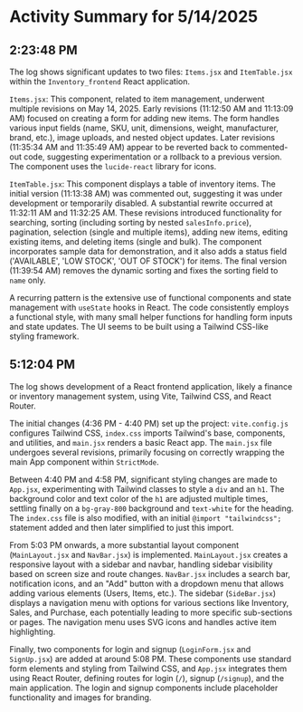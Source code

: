 # Activity Summary for 5/14/2025

## 2:23:48 PM
The log shows significant updates to two files: `Items.jsx` and `ItemTable.jsx` within the `Inventory_frontend` React application.

`Items.jsx`: This component, related to item management, underwent multiple revisions on May 14, 2025.  Early revisions (11:12:50 AM and 11:13:09 AM) focused on creating a form for adding new items.  The form handles various input fields (name, SKU, unit, dimensions, weight, manufacturer, brand, etc.), image uploads, and nested object updates.  Later revisions (11:35:34 AM and 11:35:49 AM) appear to be reverted back to commented-out code, suggesting experimentation or a rollback to a previous version.  The component uses the `lucide-react` library for icons.

`ItemTable.jsx`:  This component displays a table of inventory items. The initial version (11:13:38 AM) was commented out, suggesting it was under development or temporarily disabled.  A substantial rewrite occurred at 11:32:11 AM and 11:32:25 AM.  These revisions introduced functionality for searching, sorting (including sorting by nested `salesInfo.price`), pagination, selection (single and multiple items), adding new items, editing existing items, and deleting items (single and bulk).  The component incorporates sample data for demonstration, and it also adds a status field ('AVAILABLE', 'LOW STOCK', 'OUT OF STOCK') for items. The final version (11:39:54 AM) removes the dynamic sorting and fixes the sorting field to `name` only.


A recurring pattern is the extensive use of functional components and state management with `useState` hooks in React.  The code consistently employs a functional style, with many small helper functions for handling form inputs and state updates.  The UI seems to be built using a Tailwind CSS-like styling framework.


## 5:12:04 PM
The log shows development of a React frontend application, likely a finance or inventory management system, using Vite, Tailwind CSS, and React Router.

The initial changes (4:36 PM - 4:40 PM) set up the project:  `vite.config.js` configures Tailwind CSS, `index.css` imports Tailwind's base, components, and utilities, and `main.jsx` renders a basic React app.  The `main.jsx` file undergoes several revisions, primarily focusing on correctly wrapping the main App component within `StrictMode`.

Between 4:40 PM and 4:58 PM, significant styling changes are made to `App.jsx`, experimenting with Tailwind classes to style a `div` and an `h1`.  The background color and text color of the `h1` are adjusted multiple times, settling finally on a `bg-gray-800` background and `text-white` for the heading.  The `index.css` file is also modified, with an initial `@import "tailwindcss";` statement added and then later simplified to just this import.

From 5:03 PM onwards, a more substantial layout component (`MainLayout.jsx` and `NavBar.jsx`) is implemented.  `MainLayout.jsx` creates a responsive layout with a sidebar and navbar, handling sidebar visibility based on screen size and route changes.  `NavBar.jsx` includes a search bar, notification icons, and an "Add" button with a dropdown menu that allows adding various elements (Users, Items, etc.).  The sidebar (`SideBar.jsx`) displays a navigation menu with options for various sections like Inventory, Sales, and Purchase, each potentially leading to more specific sub-sections or pages.  The navigation menu uses SVG icons and handles active item highlighting.

Finally, two components for login and signup (`LoginForm.jsx` and `SignUp.jsx`) are added at around 5:08 PM.  These components use standard form elements and styling from Tailwind CSS, and `App.jsx` integrates them using React Router, defining routes for login (`/`), signup (`/signup`), and the main application.  The login and signup components include placeholder functionality and images for branding.
